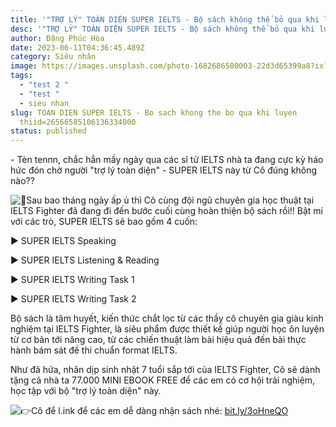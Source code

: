 ```yaml
---
title: '"TRỢ LÝ" TOÀN DIỆN SUPER IELTS - Bộ sách không thể bỏ qua khi luyện thi '
desc: '"TRỢ LÝ" TOÀN DIỆN SUPER IELTS - Bộ sách không thể bỏ qua khi luyện thi '
author: Đặng Phúc Hòa
date: 2023-06-11T04:36:45.489Z
category: Siêu nhân
image: https://images.unsplash.com/photo-1682686580003-22d3d65399a8?ixlib=rb-4.0.3&ixid=M3wxMjA3fDF8MHxlZGl0b3JpYWwtZmVlZHwxfHx8ZW58MHx8fHx8&auto=format&fit=crop&w=500&q=60
tags:
  - "test 2 "
  - "test "
  - sieu nhan
slug: TOAN DIEN SUPER IELTS - Bo sach khong the bo qua khi luyen
  thiid=26566585106136334000
status: published
---
```

\- Tèn tennn, chắc hẳn mấy ngày qua các sĩ tử IELTS nhà ta đang cực kỳ háo hức đón chờ người "trợ lý toàn diện" - SUPER IELTS này từ Cô đúng không nào??

![📙](https://static.xx.fbcdn.net/images/emoji.php/v9/t7a/1.5/16/1f4d9.png)Sau bao tháng ngày ấp ủ thì Cô cùng đội ngũ chuyên gia học thuật tại IELTS Fighter đã đang đi đến bước cuối cùng hoàn thiện bộ sách rồi!! Bật mí với các trò, SUPER IELTS sẽ bao gồm 4 [](<>)cuốn:

► SUPER IELTS Speaking

► SUPER IELTS Listening & Reading

► SUPER IELTS Writing Task 1

► SUPER IELTS Writing Task 2

Bộ sách là tâm huyết, kiến thức chắt lọc từ các thầy cô chuyên gia giàu kinh nghiệm tại IELTS Fighter, là siêu phẩm được thiết kế giúp người học ôn luyện từ cơ bản tới nâng cao, từ các chiến thuật làm bài hiệu quả đến bài thực hành bám sát đề thi chuẩn format IELTS.

Như đã hứa, nhân dịp sinh nhật 7 tuổi sắp tới của IELTS Fighter, Cô sẽ dành tặng cả nhà ta 77.000 MINI EBOOK FREE để các em có cơ hội trải nghiệm, học tập với bộ "trợ lý toàn diện" này.

![👉](https://static.xx.fbcdn.net/images/emoji.php/v9/taa/1.5/16/1f449.png)Cô để l.ink để các em dễ dàng nhận sách nhé: [bit.ly/3oHneQO](https://l.facebook.com/l.php?u=https%3A%2F%2Fbit.ly%2F3oHneQO%3Ffbclid%3DIwAR1uOOMMG8raM4_30r1EvPeAwiUzOOjgllQXsRppKTdmwElTa-kNsWih8v0&h=AT1ft98WomF8jll4LtEu08yJ-x1qvzv_KsZuWdDkls4nlkA1RntYwy-O7gWWnP7lyzwywetupYe0Hss03qvkKf38gRH8WihaUckRhoLY-tsDHLwObtCTtMqtLtwN2rPtqZc49BIEesuam4tMHKjg&__tn__=-UK-R&c[0]=AT1HdFLCyalflI_Vwk8eQSvyWhfEhP6DksjWkS1p0Db4Q8DHtGLj8K7Q8qA2FKHTGSwiEm1bV9kYQLNnjOiAf2RucJfW-3Iu-RWZtOsuS3fZcv_yOFx4-Sd0DcYmOPXTFVEQBv9mO5DNhb1NJv22fk2-jxBRuzES5RQiyrgX8TUEe3qu5Q0Z9bNLLQZGkoKfaQgpA6ArFZoMXn9OaCEb2nDoZuLnQEoNWT5U5JyM2Vl8HVfLRLA83Hg7_O3McmDbocWW4cCn8mM8hu-pu8gjJiur8oQwo_aAsSLyPNut-oRDhTSO6pcwTx01Yc34MsepRYxeCIA8ilA)